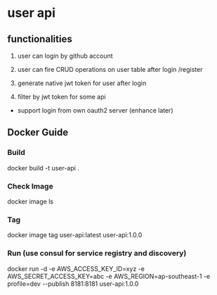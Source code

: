 # user api

## functionalities 

1. user can login by github account

2. user can fire CRUD operations on user table after login /register

3. generate native jwt token for user after login

4. filter by jwt token for some api

* support login from own oauth2 server (enhance later)


## Docker Guide

### Build

docker build -t user-api . 

### Check Image

docker image ls

### Tag

docker image tag user-api:latest user-api:1.0.0

### Run (use consul for service registry and discovery)

docker run -d -e AWS_ACCESS_KEY_ID=xyz -e AWS_SECRET_ACCESS_KEY=abc -e AWS_REGION=ap-southeast-1 -e profile=dev  --publish 8181:8181 user-api:1.0.0